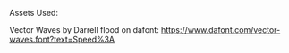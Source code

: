 Assets Used:

Vector Waves by Darrell flood on dafont:
https://www.dafont.com/vector-waves.font?text=Speed%3A